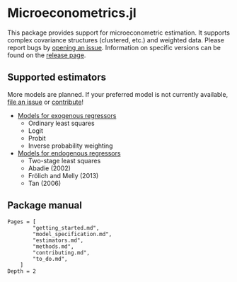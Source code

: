 # Microeconometrics.jl

This package provides support for microeconometric estimation.
It supports complex covariance structures (clustered, etc.) and weighted data.
Please report bugs by
[opening an issue](https://github.com/lbittarello/Microeconometrics.jl/issues/new).
Information on specific versions can be found on the
[release page](https://github.com/lbittarello/Microeconometrics.jl/releases).

## Supported estimators

More models are planned.
If your preferred model is not currently available,
[file an issue](https://github.com/lbittarello/Microeconometrics.jl/issues/new) or
[contribute](#contributing)!

- [Models for exogenous regressors](estimators.md#Models-for-exogenous-regressors-1)
    - Ordinary least squares
    - Logit
    - Probit
    - Inverse probability weighting
- [Models for endogenous regressors](estimators.md#Models-for-endogenous-regressors-1)
    - Two-stage least squares
    - Abadie (2002)
    - Frölich and Melly (2013)
    - Tan (2006)

## Package manual

```@contents
Pages = [
        "getting_started.md",
        "model_specification.md",
        "estimators.md",
        "methods.md",
        "contributing.md",
        "to_do.md",
    ]
Depth = 2
```
